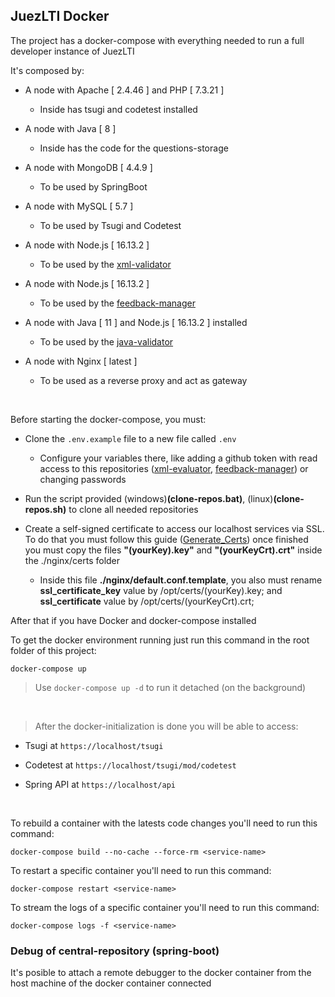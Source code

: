## JuezLTI Docker

The project has a docker-compose with everything needed to run a full developer instance of JuezLTI

It's composed by:

- A node with Apache [ 2.4.46 ] and PHP [ 7.3.21 ]
  - Inside has tsugi and codetest installed

- A node with Java [ 8 ]
  - Inside has the code for the questions-storage

- A node with MongoDB [ 4.4.9 ]
  - To be used by SpringBoot

- A node with MySQL [ 5.7 ]
  - To be used by Tsugi and Codetest

- A node with Node.js [ 16.13.2 ]
  - To be used by the [xml-validator](https://github.com/KA226-COVID/xml-evaluator)

- A node with Node.js [ 16.13.2 ]
  - To be used by the [feedback-manager](https://github.com/KA226-COVID/feedback-manager)

- A node with Java [ 11 ] and Node.js [ 16.13.2 ] installed
  - To be used by the [java-validator](https://github.com/KA226-COVID/java-evaluator)

- A node with Nginx [ latest ]
  - To be used as a reverse proxy and act as gateway

<br>

Before starting the docker-compose, you must:

- Clone the `.env.example` file to a new file called `.env`
	- Configure your variables there, like adding a github token with read access to this repositories ([xml-evaluator](https://github.com/KA226-COVID/xml-evaluator), [feedback-manager](https://github.com/KA226-COVID/feedback-manager)) or changing passwords

- Run the script provided (windows)<b>(clone-repos.bat)</b>, (linux)<b>(clone-repos.sh)</b> to clone all needed repositories

- Create a self-signed certificate to access our localhost services via SSL. To do that you must follow this guide ([Generate_Certs](generate_certs.md)) once finished you must copy the files <b>"(yourKey).key"</b> and <b>"(yourKeyCrt).crt"</b> inside the ./nginx/certs folder
	- Inside this file <b>./nginx/default.conf.template</b>, you also must rename <b>ssl_certificate_key</b> value by /opt/certs/(yourKey).key; and <b>ssl_certificate</b> value by /opt/certs/(yourKeyCrt).crt;  

After that if you have Docker and docker-compose installed

To get the docker environment running just run this command in the root folder of this project:

    docker-compose up

> Use `docker-compose up -d` to run it detached (on the background)

<br>

> After the docker-initialization is done you will be able to access:

- Tsugi at `https://localhost/tsugi`

- Codetest at `https://localhost/tsugi/mod/codetest`

- Spring API at `https://localhost/api`

<br>

To rebuild a container with the latests code changes you'll need to run this command:

    docker-compose build --no-cache --force-rm <service-name>

To restart a specific container you'll need to run this command:

    docker-compose restart <service-name>

To stream the logs of a specific container you'll need to run this command:

    docker-compose logs -f <service-name>

### Debug of central-repository (spring-boot)
It's posible to attach a remote debugger to the docker container from the host machine of the docker container connected